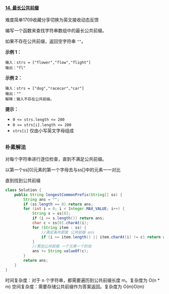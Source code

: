 #### [14. 最长公共前缀](https://leetcode-cn.com/problems/longest-common-prefix/)

难度简单1709收藏分享切换为英文接收动态反馈

编写一个函数来查找字符串数组中的最长公共前缀。

如果不存在公共前缀，返回空字符串 `""`。

 

**示例 1：**

```
输入：strs = ["flower","flow","flight"]
输出："fl"
```

**示例 2：**

```
输入：strs = ["dog","racecar","car"]
输出：""
解释：输入不存在公共前缀。
```

 

**提示：**

- `0 <= strs.length <= 200`
- `0 <= strs[i].length <= 200`
- `strs[i]` 仅由小写英文字母组成

##

### 朴素解法

对每个字符串进行逐位检查，直到不满足公共前缀。

以第一个ss[0]元素的第一个字母去与ss[]中的元素一一对比

直到找到公共前缀

```java
class Solution {
    public String longestCommonPrefix(String[] ss) {
        String ans = "";
        if (ss.length == 0) return ans;
        for (int i = 0; i < Integer.MAX_VALUE; i++) {
            String s = ss[0];
            if (i >= s.length()) return ans;
            char c = ss[0].charAt(i);
            for (String item : ss) {
                //满足条件即是 公共前缀 ans
                if (i >= item.length() || item.charAt(i) != c) return ans;
            }
            //累加公共前缀 一个元素一个的加
            ans += String.valueOf(c);
        }
        return ans;
    }
}

```

时间复杂度：对于 n 个字符串，都需要遍历到公共前缀长度 m。复杂度为 O(n * m)
空间复杂度：需要存储公共前缀作为答案返回。复杂度为 O(m)O(m)

